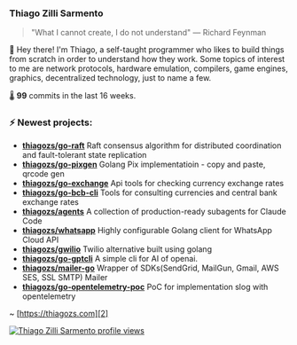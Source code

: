 ### Thiago Zilli Sarmento
>  "What I cannot create, I do not understand" — Richard Feynman

👋 Hey there! I'm Thiago, a self-taught programmer who likes to build things from scratch
in order to understand how they work. Some topics of interest to me are network
protocols, hardware emulation, compilers, game engines, graphics, decentralized 
technology, just to name a few.

🌡️ **99** commits in the last 16 weeks.

### ⚡ Newest projects:

- **[thiagozs/go-raft](https://github.com/thiagozs/go-raft)** Raft consensus algorithm for distributed coordination and fault-tolerant state replication<br/>
- **[thiagozs/go-pixgen](https://github.com/thiagozs/go-pixgen)** Golang Pix implementatioin - copy and paste, qrcode gen<br/>
- **[thiagozs/go-exchange](https://github.com/thiagozs/go-exchange)** Api tools for checking currency exchange rates<br/>
- **[thiagozs/go-bcb-cli](https://github.com/thiagozs/go-bcb-cli)** Tools for consulting currencies and central bank exchange rates<br/>
- **[thiagozs/agents](https://github.com/thiagozs/agents)** A collection of production-ready subagents for Claude Code<br/>
- **[thiagozs/whatsapp](https://github.com/thiagozs/whatsapp)** Highly configurable Golang client for WhatsApp Cloud API<br/>
- **[thiagozs/gwilio](https://github.com/thiagozs/gwilio)** Twilio alternative built using golang<br/>
- **[thiagozs/go-gptcli](https://github.com/thiagozs/go-gptcli)** A simple cli for AI of openai.<br/>
- **[thiagozs/mailer-go](https://github.com/thiagozs/mailer-go)** Wrapper of SDKs(SendGrid, MailGun, Gmail, AWS SES, SSL SMTP) Mailer<br/>
- **[thiagozs/go-opentelemetry-poc](https://github.com/thiagozs/go-opentelemetry-poc)** PoC for implementation slog with opentelemetry<br/>


~ [https://thiagozs.com][2]

[2]: https://thiagozs.com

[![Thiago Zilli Sarmento profile views](https://u8views.com/api/v1/github/profiles/140747/views/day-week-month-total-count.svg)](https://u8views.com/github/thiagozs)
